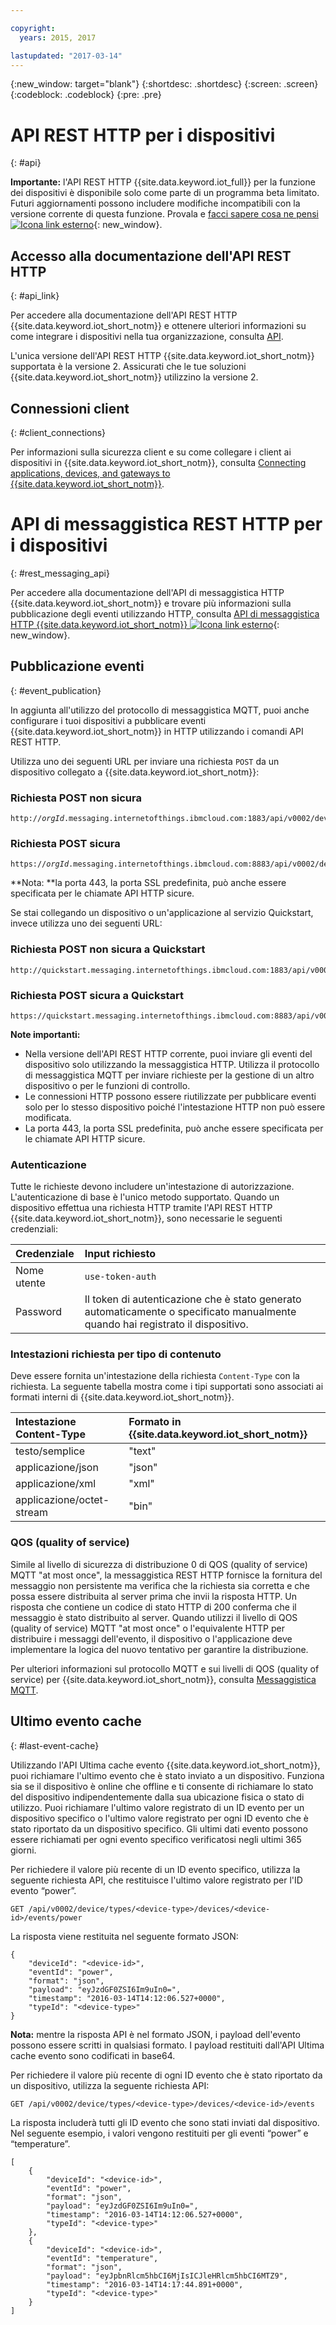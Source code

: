 ```yaml
---

copyright:
  years: 2015, 2017

lastupdated: "2017-03-14"
---
```


{:new_window: target="blank"}
{:shortdesc: .shortdesc}
{:screen: .screen}
{:codeblock: .codeblock}
{:pre: .pre}

# API REST HTTP per i dispositivi
{: #api}

**Importante:** l'API REST HTTP {{site.data.keyword.iot_full}} per la funzione dei dispositivi è disponibile solo come parte di un programma beta limitato. Futuri aggiornamenti possono includere modifiche incompatibili con la versione corrente di questa funzione. Provala e [facci sapere cosa ne pensi ![Icona link esterno](../../../icons/launch-glyph.svg "Icona link esterno")](https://developer.ibm.com/answers/smart-spaces/17/internet-of-things.html){: new_window}.

## Accesso alla documentazione dell'API REST HTTP
{: #api_link}

Per accedere alla documentazione dell'API REST HTTP {{site.data.keyword.iot_short_notm}} e ottenere ulteriori informazioni su come integrare i dispositivi nella tua organizzazione, consulta [API](../reference/api.html).

L'unica versione dell'API REST HTTP {{site.data.keyword.iot_short_notm}} supportata è la versione 2. Assicurati che le tue soluzioni {{site.data.keyword.iot_short_notm}} utilizzino la versione 2.

## Connessioni client
{: #client_connections}

Per informazioni sulla sicurezza client e su come collegare i client ai dispositivi in {{site.data.keyword.iot_short_notm}}, consulta [Connecting applications, devices, and gateways to {{site.data.keyword.iot_short_notm}}](../reference/security/connect_devices_apps_gw.html).

# API di messaggistica REST HTTP per i dispositivi
{: #rest_messaging_api}

Per accedere alla documentazione dell'API di messaggistica HTTP {{site.data.keyword.iot_short_notm}} e trovare più informazioni sulla pubblicazione degli eventi utilizzando HTTP, consulta [API di messaggistica HTTP {{site.data.keyword.iot_short_notm}} ![Icona link esterno](../../../icons/launch-glyph.svg)](https://docs.internetofthings.ibmcloud.com/apis/swagger/v0002/http-messaging.html){: new_window}.

## Pubblicazione eventi
{: #event_publication}

In aggiunta all'utilizzo del protocollo di messaggistica MQTT, puoi anche configurare i tuoi dispositivi a pubblicare eventi {{site.data.keyword.iot_short_notm}} in HTTP utilizzando i comandi API REST HTTP.

Utilizza uno dei seguenti URL per inviare una richiesta `POST` da un dispositivo collegato a {{site.data.keyword.iot_short_notm}}:

### Richiesta POST non sicura
<pre class="pre"><code class="hljs">http://<var class="keyword varname">orgId</var>.messaging.internetofthings.ibmcloud.com:1883/api/v0002/device/types/<var class="keyword varname">typeId</var>/devices/<var class="keyword varname">deviceId</var>/events/<var class="keyword varname">eventId</var></code></pre>

### Richiesta POST sicura

<pre class="pre"><code class="hljs">https://<var class="keyword varname">orgId</var>.messaging.internetofthings.ibmcloud.com:8883/api/v0002/device/types/<var class="keyword varname">typeId</var>/devices/<var class="keyword varname">deviceId</var>/events/<var class="keyword varname">eventId</var></code></pre>

**Nota: **la porta 443, la porta SSL predefinita, può anche essere specificata per le chiamate API HTTP sicure.

Se stai collegando un dispositivo o un'applicazione al servizio Quickstart, invece utilizza uno dei seguenti URL:

### Richiesta POST non sicura a Quickstart
<pre class="pre"><code class="hljs">http://quickstart.messaging.internetofthings.ibmcloud.com:1883/api/v0002/device/types/<var class="keyword varname">typeId</var>/devices/<var class="keyword varname">deviceId</var>/events/<var class="keyword varname">eventId</var></code></pre>

### Richiesta POST sicura a Quickstart
<pre class="pre"><code class="hljs">https://quickstart.messaging.internetofthings.ibmcloud.com:8883/api/v0002/device/types/<var class="keyword varname">typeId</var>/devices/<var class="keyword varname">deviceId</var>/events/<var class="keyword varname">eventId</var></code></pre>

**Note importanti:**
- Nella versione dell'API REST HTTP corrente, puoi inviare gli eventi del dispositivo solo utilizzando la messaggistica HTTP. Utilizza il protocollo di messaggistica MQTT per inviare richieste per la gestione di un altro dispositivo o per le funzioni di controllo.
- Le connessioni HTTP possono essere riutilizzate per pubblicare eventi solo per lo stesso dispositivo poiché l'intestazione HTTP non può essere modificata.
- La porta 443, la porta SSL predefinita, può anche essere specificata per le chiamate API HTTP sicure.

### Autenticazione

Tutte le richieste devono includere un'intestazione di autorizzazione. L'autenticazione di base è l'unico metodo supportato. Quando un dispositivo effettua una richiesta HTTP tramite l'API REST HTTP {{site.data.keyword.iot_short_notm}}, sono necessarie le seguenti credenziali:

|Credenziale|Input richiesto|
|:---|:---|
|Nome utente|`use-token-auth`
|Password| Il token di autenticazione che è stato generato automaticamente o specificato manualmente quando hai registrato il dispositivo.


### Intestazioni richiesta per tipo di contenuto

Deve essere fornita un'intestazione della richiesta `Content-Type` con la richiesta. La seguente tabella mostra come i tipi supportati sono associati ai formati interni di {{site.data.keyword.iot_short_notm}}.

|Intestazione Content-Type|Formato in {{site.data.keyword.iot_short_notm}}|
|:---|:---|
|testo/semplice|"text"
|applicazione/json| "json"
|applicazione/xml | "xml"
|applicazione/octet-stream|"bin"

### QOS (quality of service)

Simile al livello di sicurezza di distribuzione 0 di QOS (quality of service) MQTT "at most once", la messaggistica REST HTTP fornisce la fornitura del messaggio non persistente ma verifica che la richiesta sia corretta e che possa essere distribuita al server prima che invii la risposta HTTP. Un risposta che contiene un codice di stato HTTP di 200 conferma che il messaggio è stato distribuito al server. Quando utilizzi il livello di QOS (quality of service) MQTT "at most once" o l'equivalente HTTP per distribuire i messaggi dell'evento, il dispositivo o l'applicazione deve implementare la logica del nuovo tentativo per garantire la distribuzione.

Per ulteriori informazioni sul protocollo MQTT e sui livelli di QOS (quality of service) per {{site.data.keyword.iot_short_notm}}, consulta [Messaggistica MQTT](../reference/mqtt/index.html).

## Ultimo evento cache
{: #last-event-cache}

Utilizzando l'API Ultima cache evento {{site.data.keyword.iot_short_notm}}, puoi richiamare l'ultimo evento che è stato inviato a un dispositivo. Funziona sia se il dispositivo è online che offline e ti consente di richiamare lo stato del dispositivo indipendentemente dalla sua ubicazione fisica o stato di utilizzo. Puoi richiamare l'ultimo valore registrato di un ID evento per un dispositivo specifico o l'ultimo valore registrato per ogni ID evento che è stato riportato da un dispositivo specifico. Gli ultimi dati evento possono essere richiamati per ogni evento specifico verificatosi negli ultimi 365 giorni.

Per richiedere il valore più recente di un ID evento specifico, utilizza la seguente richiesta API, che restituisce l'ultimo valore registrato per l'ID evento “power”.

```
GET /api/v0002/device/types/<device-type>/devices/<device-id>/events/power
```

La risposta viene restituita nel seguente formato JSON:

```
{
    "deviceId": "<device-id>",
    "eventId": "power",
    "format": "json",
    "payload": "eyJzdGF0ZSI6Im9uIn0=",
    "timestamp": "2016-03-14T14:12:06.527+0000",
    "typeId": "<device-type>"
}
```

**Nota:** mentre la risposta API è nel formato JSON, i payload dell'evento possono essere scritti in qualsiasi formato. I payload restituiti dall'API Ultima cache evento sono codificati in base64.

Per richiedere il valore più recente di ogni ID evento che è stato riportato da un dispositivo, utilizza la seguente richiesta API:

```
GET /api/v0002/device/types/<device-type>/devices/<device-id>/events
```

La risposta includerà tutti gli ID evento che sono stati inviati dal dispositivo. Nel seguente esempio, i valori vengono restituiti per gli eventi “power” e “temperature”.

```
[
    {
        "deviceId": "<device-id>",
        "eventId": "power",
        "format": "json",
        "payload": "eyJzdGF0ZSI6Im9uIn0=",
        "timestamp": "2016-03-14T14:12:06.527+0000",
        "typeId": "<device-type>"
    },
    {
        "deviceId": "<device-id>",
        "eventId": "temperature",
        "format": "json",
        "payload": "eyJpbnRlcm5hbCI6MjIsICJleHRlcm5hbCI6MTZ9",
        "timestamp": "2016-03-14T14:17:44.891+0000",
        "typeId": "<device-type>"
    }
]
```
